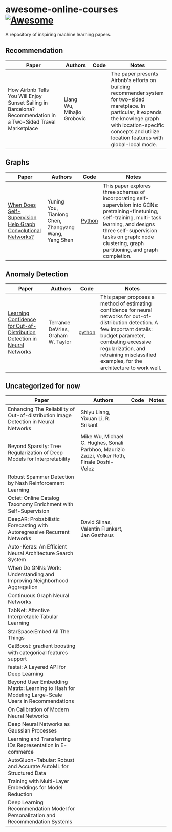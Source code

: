 # awesome-online-courses [![Awesome](https://awesome.re/badge.svg)](https://awesome.re)

A repository of inspiring machine learning papers.

## Recommendation
| Paper | Authors | Code | Notes |
| --- | --- | --- | --- |
|How Airbnb Tells You Will Enjoy Sunset Sailing in Barcelona? Recommendation in a Two-Sided Travel Marketplace|Liang Wu, Mihajlo Grobovic | | The paper presents Airbnb's efforts on building recommender system for two-sided maretplace. In particular, it expands the knowlege graph with location-specific concepts and utilize location features with global-local mode. |

## Graphs
| Paper | Authors | Code | Notes |
| --- | --- | --- | --- |
|[When Does Self-Supervision Help Graph Convolutional Networks?](https://arxiv.org/abs/2006.09136)|Yuning You, Tianlong Chen, Zhangyang Wang, Yang Shen|[Python](https://github.com/Shen-Lab/SS-GCNs)| This paper explores three schemas of incorporating self-supervision into GCNs: pretraining+finetuning, self-training, multi-task learning, and designs three self-supervision tasks on graph: node clustering, graph partitioning, and graph completion.|

## Anomaly Detection
| Paper | Authors | Code | Notes |
| --- | --- | --- | --- |
|[Learning Confidence for Out-of-Distribution Detection in Neural Networks](https://arxiv.org/abs/1802.04865)|Terrance DeVries, Graham W. Taylor| [python](https://github.com/uoguelph-mlrg/confidence_estimation) | This paper proposes a method of estimating confidence for neural networks for out-of-distribution detection. A few important details: budget parameter, combating excessive regularization, and retraining misclassified examples, for the architecture to work well.|

## Uncategorized for now
| Paper | Authors | Code | Notes |
| --- | --- | --- | --- |
|Enhancing The Reliability of Out-of-distribution Image Detection in Neural Networks|Shiyu Liang, Yixuan Li, R. Srikant| | |
|Beyond Sparsity: Tree Regularization of Deep Models for Interpretability| Mike Wu, Michael C. Hughes, Sonali Parbhoo, Maurizio Zazzi, Volker Roth, Finale Doshi-Velez| | |
|Robust Spammer Detection by Nash Reinforcement Learning| | | |
|Octet: Online Catalog Taxonomy Enrichment with Self-Supervision| | | |
|DeepAR: Probabilistic Forecasting with Autoregressive Recurrent Networks| David Slinas, Valentin Flunkert, Jan Gasthaus| | |Accelerating Large-Scale Inference with Anisotropic Vector Quantization| | | [Google Blog](https://ai.googleblog.com/2020/07/announcing-scann-efficient-vector.html)|
|Auto-Keras: An Efficient Neural Architecture Search System| | | |
|When Do GNNs Work: Understanding and Improving Neighborhood Aggregation| | | |
|Continuous Graph Neural Networks| | | |
|TabNet: Attentive Interpretable Tabular Learning| | | |
|StarSpace:Embed All The Things| | | |
|CatBoost: gradient boosting with categorical features support| | | |
|fastai: A Layered API for Deep Learning| | | |
|Beyond User Embedding Matrix: Learning to Hash for Modeling Large-Scale Users in Recommendations
|On Calibration of Modern Neural Networks| | | |
|Deep Neural Networks as Gaussian Processes| | | |
|Learning and Transferring IDs Representation in E-commerce| | | |
|AutoGluon-Tabular: Robust and Accurate AutoML for Structured Data| | | |
|Training with Multi-Layer Embeddings for Model Reduction| | | |
|Deep Learning Recommendation Model for Personalization and Recommendation Systems| | | |
